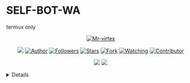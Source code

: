 # SELF-BOT-WA
termux only

</P>

<p align="center">
<a href="https://github.com/Mr-virtex"><img title="Mr-virtex" src="https://i.imgur.com/pegvicI.jpg"></a>
</p>
<p align="center">
<img src="https://gpvc.arturio.dev/Mr-virtex" />
<a href="https://github.com/Mr-virtex"><img title="Author" src="https://img.shields.io/badge/Termux Whatsapp Bot-V2-orange?style=for-the-badge&logo=github"></a>
<a href="https://github.com/Mr-virtex/followers"><img title="Followers" src="https://img.shields.io/github/followers/mrfzvx12?label=Followers&style=social"></a>
<a href="https://github.com/Mr-virtex/SELF-BOT-WA/stargazers/"><img title="Stars" src="https://img.shields.io/github/stars/mrfzvx12/im-lexa-v2?&style=social"></a>
<a href="https://github.com/Mr-virtex/SELF-BOT-WA/network/members"><img title="Fork" src="https://img.shields.io/github/forks/mrfzvx12/im-lexa-v2?style=social"></a>
<a href="https://github.com/Mr-virtex/SELF-BOT-WA/watchers"><img title="Watching" src="https://img.shields.io/github/watchers/mrfzvx12/im-lexa-v2?label=Watching&style=social"></a>
<a href="https://github.com/Mr-virtex/SELF-BOT-WA/watchers"><img title="Contributor" src="https://img.shields.io/github/contributors/mrfzvx12/im-lexa-v2?logo=github&style=social"></a>
</p>
<p align="center">
<a href="https://github.com/Mr-virtex/SELF-BOT-WA"><img src="https://img.shields.io/github/repo-size/Mr-virtex/SELF-BOT-WA?label=Repo%20size&style=plastic"></a>
<a href="https://github.com/Mr-virtex/SELF-BOT-WA"><img src="https://img.shields.io/github/search/Mr-virtex/SELF-BOT-WA/SELF-BOT-WA?label=Search&style=plastic"></a>
</p>

<details>
Halo gan kalau ini
Saya akan membagikan
froze bot v3

## Tool
```bash
> Termux 
> WhatsApp 
> 2 Hp
```
## NOTE
Mau Reaploud? Kasih nama gw
Mr virtex dan jangaj numpang
Nama doang itu gk bakal bikin lu pro
(:
--



